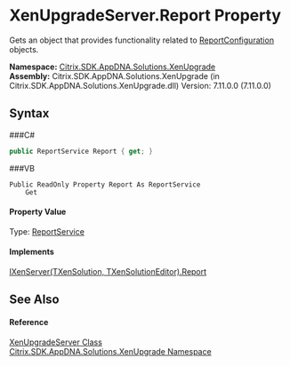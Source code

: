 # XenUpgradeServer.Report Property 
 

Gets an object that provides functionality related to <a href="P_Citrix_SDK_AppDNA_Solutions_XenUpgrade_XenUpgradeServer_ReportConfiguration">ReportConfiguration</a> objects.

**Namespace:**&nbsp;<a href="N_Citrix_SDK_AppDNA_Solutions_XenUpgrade">Citrix.SDK.AppDNA.Solutions.XenUpgrade</a><br />**Assembly:**&nbsp;Citrix.SDK.AppDNA.Solutions.XenUpgrade (in Citrix.SDK.AppDNA.Solutions.XenUpgrade.dll) Version: 7.11.0.0 (7.11.0.0)

## Syntax

###C#
```csharp
public ReportService Report { get; }
```

###VB
```vbnet
Public ReadOnly Property Report As ReportService
	Get
```


#### Property Value
Type: <a href="T_Citrix_SDK_AppDNA_ReportService">ReportService</a>

#### Implements
<a href="P_Citrix_SDK_AppDNA_Solutions_Xen_Common_IXenServer_2_Report">IXenServer(TXenSolution, TXenSolutionEditor).Report</a><br />

## See Also


#### Reference
<a href="T_Citrix_SDK_AppDNA_Solutions_XenUpgrade_XenUpgradeServer">XenUpgradeServer Class</a><br /><a href="N_Citrix_SDK_AppDNA_Solutions_XenUpgrade">Citrix.SDK.AppDNA.Solutions.XenUpgrade Namespace</a><br />